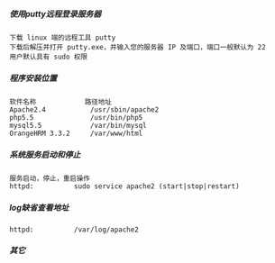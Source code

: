 ##### 使用putty远程登录服务器

	下载 linux 端的远程工具 putty 
	下载后解压并打开 putty.exe，并输入您的服务器 IP 及端口，端口一般默认为 22
	用户默认具有 sudo 权限

##### 程序安装位置

	软件名称 			路径地址 
	Apache2.4 			/usr/sbin/apache2
	php5.5				/usr/bin/php5
	mysql5.5 			/var/bin/mysql
	OrangeHRM 3.3.2 	/var/www/html

##### 系统服务启动和停止

	服务启动，停止，重启操作 
	httpd:          sudo service apache2 (start|stop|restart)

##### log缺省查看地址

	httpd:          /var/log/apache2

##### 其它

	